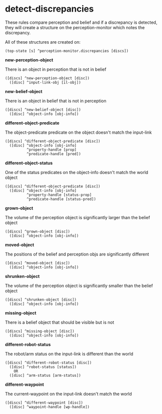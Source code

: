 # detect-discrepancies

These rules compare perception and belief and if a discrepancy is detected, 
they will create a structure on the perception-monitor which notes the discrepancy. 

All of these structures are created on:
```
(top-state [s] ^perception-monitor.discrepancies [discs])
```

**new-perception-object**

There is an object in perception that is not in belief

```
([discs] ^new-perception-object [disc])
  ([disc] ^input-link-obj [il-obj])
```

**new-belief-object**

There is an object in belief that is not in perception

```
([discs] ^new-belief-object [disc])
  ([disc] ^object-info [obj-info])
```

**different-object-predicate**

The object-predicate predicate on the object doesn't match the input-link

```
([discs] ^different-object-predicate [disc])
  ([disc] ^object-info [obj-info]
          ^property-handle [prop]
          ^predicate-handle [pred])
```

**different-object-status**

One of the status predicates on the object-info doesn't match the world object

```
([discs] ^different-object-predicate [disc])
  ([disc] ^object-info [obj-info] 
          ^property-handle [status-prop]
          ^predicate-handle [status-pred])
```

**grown-object**

The volume of the perception object is significantly larger than the belief object

```
([discs] ^grown-object [disc])
  ([disc] ^object-info [obj-info])
```

**moved-object**

The positions of the belief and perception objs are significantly different

```
([discs] ^moved-object [disc])
  ([disc] ^object-info [obj-info])
```

**shrunken-object**

The volume of the perception object is significantly smaller than the belief object

```
([discs] ^shrunken-object [disc])
  ([disc] ^object-info [obj-info])
```

**missing-object**

There is a belief object that should be visible but is not

```
([discs] ^missing-object [disc])
  ([disc] ^object-info [obj-info])
```

**different-robot-status**

The robot/arm status on the input-link is different than the world

```
([discs] ^different-robot-status [disc])
  ([disc] ^robot-status [status])
    OR
  ([disc] ^arm-status [arm-status])
```

**different-waypoint**

The current-waypoint on the input-link doesn't match the world

```
([discs] ^different-waypoint [disc])
  ([disc] ^waypoint-handle [wp-handle])
```

